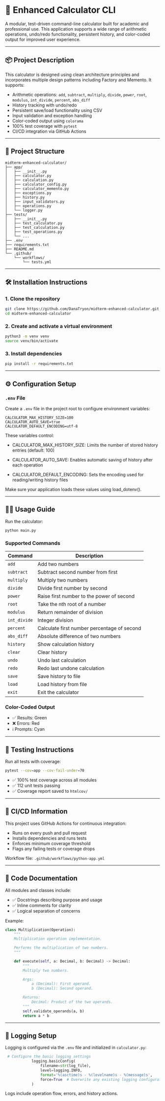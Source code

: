 # 🧮 Enhanced Calculator CLI

A modular, test-driven command-line calculator built for academic and professional use. This application supports a wide range of arithmetic operations, undo/redo functionality, persistent history, and color-coded output for improved user experience.

---

## 📦 Project Description

This calculator is designed using clean architecture principles and incorporates multiple design patterns including Factory and Memento. It supports:

- Arithmetic operations: `add`, `subtract`, `multiply`, `divide`, `power`, `root`, `modulus`, `int_divide`, `percent`, `abs_diff`
- History tracking with undo/redo
- Persistent save/load functionality using CSV
- Input validation and exception handling
- Color-coded output using `colorama`
- 100% test coverage with `pytest`
- CI/CD integration via GitHub Actions


---

## 📁 Project Structure

```
midterm-enhanced-calculator/
├── app/
│   ├── __init__.py
│   ├── calculator.py
│   ├── calculation.py
│   ├── calculator_config.py
│   ├── calculator_memento.py
│   ├── exceptions.py
│   ├── history.py
│   ├── input_validators.py
│   ├── operations.py
│   └── logger.py
├── tests/
│   ├── __init__.py
│   ├── test_calculator.py
│   ├── test_calculation.py
│   ├── test_operations.py
│   └── ...
├── .env
├── requirements.txt
├── README.md
└── .github/
    └── workflows/
        └── tests.yml
```
---

## 🛠️ Installation Instructions

### 1. Clone the repository

```bash
git clone https://github.com/DanaTryon/midterm-enhanced-calculator.git
cd midterm-enhanced-calculator
```

### 2. Create and activate a virtual environment

```bash
python3 -m venv venv
source venv/bin/activate
```

### 3. Install dependencies

```bash
pip install -r requirements.txt
```

---

## ⚙️ Configuration Setup

### `.env` File

Create a `.env` file in the project root to configure environment variables:

```env
CALCULATOR_MAX_HISTORY_SIZE=100
CALCULATOR_AUTO_SAVE=true
CALCULATOR_DEFAULT_ENCODING=utf-8
```

These variables control:

- CALCULATOR_MAX_HISTORY_SIZE: Limits the number of stored history entries (default: 100)

- CALCULATOR_AUTO_SAVE: Enables automatic saving of history after each operation

- CALCULATOR_DEFAULT_ENCODING: Sets the encoding used for reading/writing history files

Make sure your application loads these values using load_dotenv().

---

## 🧑‍💻 Usage Guide

Run the calculator:

```bash
python main.py
```

### Supported Commands

| Command       | Description                              |
|---------------|------------------------------------------|
| `add`         | Add two numbers                          |
| `subtract`    | Subtract second number from first        |
| `multiply`    | Multiply two numbers                     |
| `divide`      | Divide first number by second            |
| `power`       | Raise first number to the power of second|
| `root`        | Take the nth root of a number            |
| `modulus`     | Return remainder of division             |
| `int_divide`  | Integer division                         |
| `percent`     | Calculate first number percentage of second |
| `abs_diff`    | Absolute difference of two numbers       |
| `history`     | Show calculation history                 |
| `clear`       | Clear history                            |
| `undo`        | Undo last calculation                    |
| `redo`        | Redo last undone calculation             |
| `save`        | Save history to file                     |
| `load`        | Load history from file                   |
| `exit`        | Exit the calculator                      |

### Color-Coded Output

- ✅ Results: Green  
- ❌ Errors: Red  
- ℹ️ Prompts: Cyan  

---

## 🧪 Testing Instructions

Run all tests with coverage:

```bash
pytest --cov=app --cov-fail-under=70
```

- ✅ 100% test coverage across all modules
- ✅ 112 unit tests passing
- ✅ Coverage report saved to `htmlcov/`

---

## 🔁 CI/CD Information

This project uses GitHub Actions for continuous integration:

- Runs on every push and pull request
- Installs dependencies and runs tests
- Enforces minimum coverage threshold
- Flags any failing tests or coverage drops

Workflow file: `.github/workflows/python-app.yml`

---

## 🧼 Code Documentation

All modules and classes include:

- ✅ Docstrings describing purpose and usage
- ✅ Inline comments for clarity
- ✅ Logical separation of concerns

Example:

```python
class Multiplication(Operation):
    """
    Multiplication operation implementation.

    Performs the multiplication of two numbers.
    """

    def execute(self, a: Decimal, b: Decimal) -> Decimal:
        """
        Multiply two numbers.

        Args:
            a (Decimal): First operand.
            b (Decimal): Second operand.

        Returns:
            Decimal: Product of the two operands.
        """
        self.validate_operands(a, b)
        return a * b
```

---

## 📝 Logging Setup

Logging is configured via the `.env` file and initialized in `calculator.py`:

```python
 # Configure the basic logging settings
            logging.basicConfig(
                filename=str(log_file),
                level=logging.INFO,
                format='%(asctime)s - %(levelname)s - %(message)s',
                force=True  # Overwrite any existing logging configuration
            )
```

Logs include operation flow, errors, and history actions.






